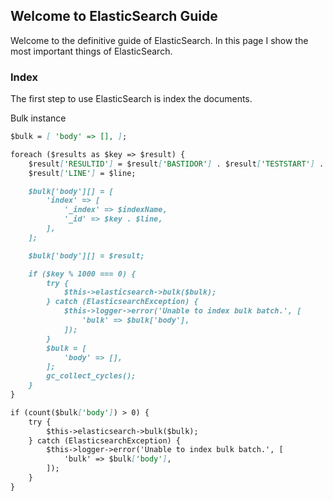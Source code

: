 ## Welcome to ElasticSearch Guide

Welcome to the definitive guide of ElasticSearch.
In this page I show the most important things of ElasticSearch.

### Index

The first step to use ElasticSearch is index the documents.

Bulk instance

```markdown
$bulk = [ 'body' => [], ];

foreach ($results as $key => $result) {
    $result['RESULTID'] = $result['BASTIDOR'] . $result['TESTSTART'] . $line . $result['BT_VARIANT'];
    $result['LINE'] = $line;

    $bulk['body'][] = [
        'index' => [
            '_index' => $indexName,
            '_id' => $key . $line,
        ],
    ];

    $bulk['body'][] = $result;

    if ($key % 1000 === 0) {
        try {
            $this->elasticsearch->bulk($bulk);
        } catch (ElasticsearchException) {
            $this->logger->error('Unable to index bulk batch.', [
                'bulk' => $bulk['body'],
            ]);
        }
        $bulk = [
            'body' => [],
        ];
        gc_collect_cycles();
    }
}

if (count($bulk['body']) > 0) {
    try {
        $this->elasticsearch->bulk($bulk);
    } catch (ElasticsearchException) {
        $this->logger->error('Unable to index bulk batch.', [
            'bulk' => $bulk['body'],
        ]);
    }
}
```
